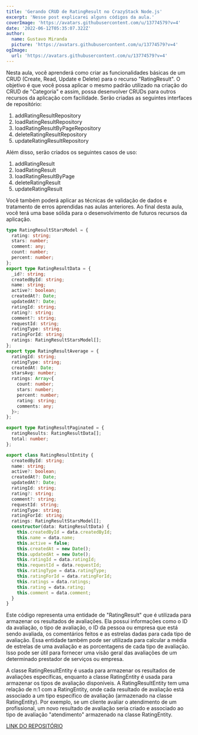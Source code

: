 ```yaml
---
title: 'Gerando CRUD de RatingResult no CrazyStack Node.js'
excerpt: 'Nesse post explicarei alguns códigos da aula.'
coverImage: 'https://avatars.githubusercontent.com/u/13774579?v=4'
date: '2022-06-12T05:35:07.322Z'
author:
  name: Gustavo Miranda
  picture: 'https://avatars.githubusercontent.com/u/13774579?v=4'
ogImage:
  url: 'https://avatars.githubusercontent.com/u/13774579?v=4'
---
```

Nesta aula, você aprenderá como criar as funcionalidades básicas de um CRUD (Create, Read, Update e Delete) para o recurso "RatingResult". O objetivo é que você possa aplicar o mesmo padrão utilizado na criação do CRUD de "Categoria" e assim, possa desenvolver CRUDs para outros recursos da aplicação com facilidade. Serão criadas as seguintes interfaces de repositório:

1. addRatingResultRepository
2. loadRatingResultRepository
3. loadRatingResultByPageRepository
4. deleteRatingResultRepository
5. updateRatingResultRepository

Além disso, serão criados os seguintes casos de uso:

1. addRatingResult
2. loadRatingResult
3. loadRatingResultByPage
4. deleteRatingResult
5. updateRatingResult

Você também poderá aplicar as técnicas de validação de dados e tratamento de erros aprendidas nas aulas anteriores. Ao final desta aula, você terá uma base sólida para o desenvolvimento de futuros recursos da aplicação.
```typescript
type RatingResultStarsModel = {
  rating: string;
  stars: number;
  comment: any;
  count: number;
  percent: number;
};
export type RatingResultData = {
  _id?: string;
  createdById: string;
  name: string;
  active?: boolean;
  createdAt?: Date;
  updatedAt?: Date;
  ratingId: string;
  rating?: string;
  comment?: string;
  requestId: string;
  ratingType: string;
  ratingForId: string;
  ratings: RatingResultStarsModel[];
};
export type RatingResultAverage = {
  ratingId: string;
  ratingType: string;
  createdAt: Date;
  starsAvg: number;
  ratings: Array<{
    count: number;
    stars: number;
    percent: number;
    rating: string;
    comments: any;
  }>;
};

export type RatingResultPaginated = {
  ratingResults: RatingResultData[];
  total: number;
};

export class RatingResultEntity {
  createdById: string;
  name: string;
  active?: boolean;
  createdAt?: Date;
  updatedAt?: Date;
  ratingId: string;
  rating?: string;
  comment?: string;
  requestId: string;
  ratingType: string;
  ratingForId: string;
  ratings: RatingResultStarsModel[];
  constructor(data: RatingResultData) {
    this.createdById = data.createdById;
    this.name = data.name;
    this.active = false;
    this.createdAt = new Date();
    this.updatedAt = new Date();
    this.ratingId = data.ratingId;
    this.requestId = data.requestId;
    this.ratingType = data.ratingType;
    this.ratingForId = data.ratingForId;
    this.ratings = data.ratings;
    this.rating = data.rating;
    this.comment = data.comment;
  }
}

``` 
Este código representa uma entidade de "RatingResult" que é utilizada para armazenar os resultados de avaliações. Ela possui informações como o ID da avaliação, o tipo de avaliação, o ID da pessoa ou empresa que está sendo avaliada, os comentários feitos e as estrelas dadas para cada tipo de avaliação. Essa entidade também pode ser utilizada para calcular a média de estrelas de uma avaliação e as porcentagens de cada tipo de avaliação. Isso pode ser útil para fornecer uma visão geral das avaliações de um determinado prestador de serviços ou empresa.

A classe RatingResultEntity é usada para armazenar os resultados de avaliações específicas, enquanto a classe RatingEntity é usada para armazenar os tipos de avaliação disponíveis. A RatingResultEntity tem uma relação de n:1 com a RatingEntity, onde cada resultado de avaliação está associado a um tipo específico de avaliação (armazenado na classe RatingEntity). Por exemplo, se um cliente avaliar o atendimento de um profissional, um novo resultado de avaliação seria criado e associado ao tipo de avaliação "atendimento" armazenado na classe RatingEntity.

[LINK DO REPOSITÓRIO](https://github.com/gumiranda/CrazyStackNodeJs)